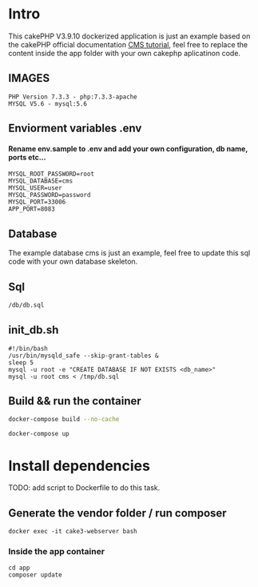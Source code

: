 # Intro

This cakePHP V3.9.10  dockerized application is just an example based on the  cakePHP official documentation [ CMS tutorial](https://book.cakephp.org/3/en/tutorials-and-examples/cms/tags-and-users.html), feel free to replace the content inside the app folder with your own cakephp aplicatinon code.


## IMAGES ##
```
PHP Version 7.3.3 - php:7.3.3-apache
MYSQL V5.6 - mysql:5.6
```

## Enviorment variables .env  ##
#### Rename env.sample to .env and add your own configuration, db name, ports etc... ####
```
MYSQL_ROOT_PASSWORD=root
MYSQL_DATABASE=cms
MYSQL_USER=user
MYSQL_PASSWORD=password
MYSQL_PORT=33006
APP_PORT=8083
```

## Database ##
The example database cms is just an example, feel free to update this sql code with your own database skeleton.

## Sql ##
```bash
/db/db.sql
```

## init_db.sh ##
```
#!/bin/bash
/usr/bin/mysqld_safe --skip-grant-tables &
sleep 5
mysql -u root -e "CREATE DATABASE IF NOT EXISTS <db_name>"
mysql -u root cms < /tmp/db.sql
```

## Build && run the container

```bash
docker-compose build --no-cache
```

```
docker-compose up
````
# Install dependencies #
TODO: add script to Dockerfile to do this task.

## Generate the vendor folder / run composer ##
```
docker exec -it cake3-webserver bash
```
### Inside the app container ###
```
cd app
composer update
```
